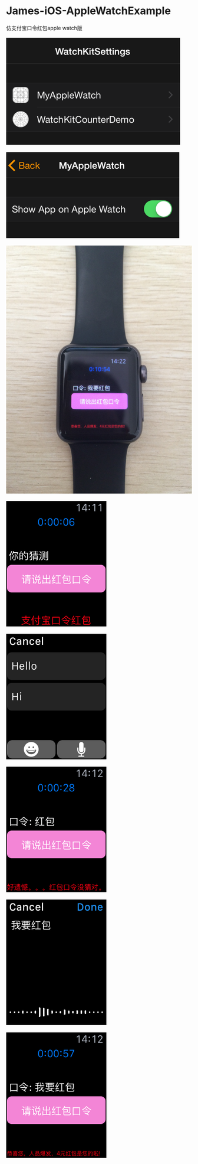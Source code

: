 # James-iOS-AppleWatchExample
仿支付宝口令红包apple watch版
<br>
<br>
![image](https://github.com/sfdux/screenshots/blob/master/apple_watch_package_03.png)
<br>
<br>
![image](https://github.com/sfdux/screenshots/blob/master/apple_watch_package_04.png)
<br>
<br>
![image](https://github.com/sfdux/screenshots/blob/master/apple_watch_package_10.PNG)
<br>
<br>
![image](https://github.com/sfdux/screenshots/blob/master/apple_watch_package_05.PNG)
<br>
<br>
![image](https://github.com/sfdux/screenshots/blob/master/apple_watch_package_06.PNG)
<br>
<br>
![image](https://github.com/sfdux/screenshots/blob/master/apple_watch_package_07.PNG)
<br>
<br>
![image](https://github.com/sfdux/screenshots/blob/master/apple_watch_package_08.PNG)
<br>
<br>
![image](https://github.com/sfdux/screenshots/blob/master/apple_watch_package_09.PNG)



